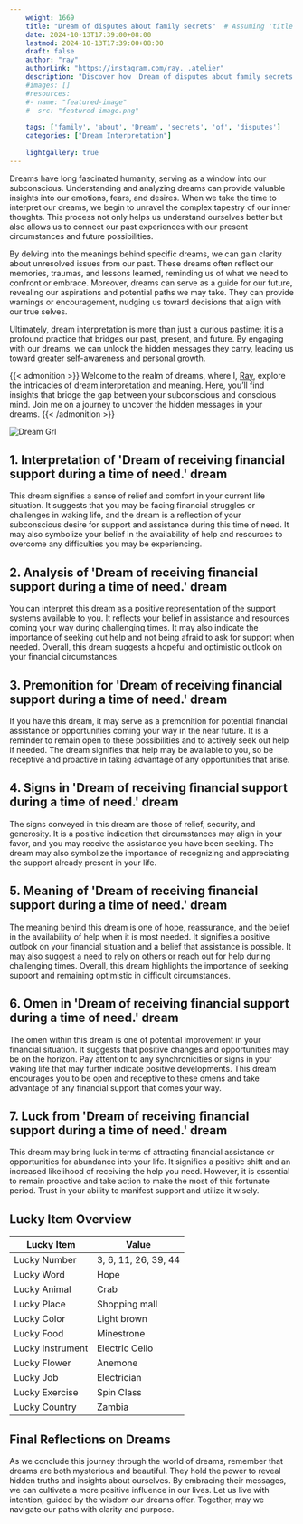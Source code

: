 ```yaml
---
    weight: 1669
    title: "Dream of disputes about family secrets"  # Assuming 'title' column exists
    date: 2024-10-13T17:39:00+08:00
    lastmod: 2024-10-13T17:39:00+08:00
    draft: false
    author: "ray"
    authorLink: "https://instagram.com/ray._.atelier"
    description: "Discover how 'Dream of disputes about family secrets' can interpret your future and uncover its significant meanings in your life."
    #images: []
    #resources:
    #- name: "featured-image"
    #  src: "featured-image.png"
    
    tags: ['family', 'about', 'Dream', 'secrets', 'of', 'disputes']
    categories: ["Dream Interpretation"]
    
    lightgallery: true
---
```

    
Dreams have long fascinated humanity, serving as a window into our subconscious. Understanding and analyzing dreams can provide valuable insights into our emotions, fears, and desires. When we take the time to interpret our dreams, we begin to unravel the complex tapestry of our inner thoughts. This process not only helps us understand ourselves better but also allows us to connect our past experiences with our present circumstances and future possibilities.

By delving into the meanings behind specific dreams, we can gain clarity about unresolved issues from our past. These dreams often reflect our memories, traumas, and lessons learned, reminding us of what we need to confront or embrace. Moreover, dreams can serve as a guide for our future, revealing our aspirations and potential paths we may take. They can provide warnings or encouragement, nudging us toward decisions that align with our true selves.

Ultimately, dream interpretation is more than just a curious pastime; it is a profound practice that bridges our past, present, and future. By engaging with our dreams, we can unlock the hidden messages they carry, leading us toward greater self-awareness and personal growth.

{{< admonition >}}
Welcome to the realm of dreams, where I, [Ray](https://instagram.com/ray._.atelier), explore the intricacies of dream interpretation and meaning. Here, you’ll find insights that bridge the gap between your subconscious and conscious mind. Join me on a journey to uncover the hidden messages in your dreams.
{{< /admonition >}}

![Dream Grl](https://cdn.pixabay.com/photo/2017/11/02/03/35/gothic-2910057_1280.jpg "Dream Grl")

## 1. Interpretation of 'Dream of receiving financial support during a time of need.' dream
 This dream signifies a sense of relief and comfort in your current life situation. It suggests that you may be facing financial struggles or challenges in waking life, and the dream is a reflection of your subconscious desire for support and assistance during this time of need. It may also symbolize your belief in the availability of help and resources to overcome any difficulties you may be experiencing.

## 2. Analysis of 'Dream of receiving financial support during a time of need.' dream
 You can interpret this dream as a positive representation of the support systems available to you. It reflects your belief in assistance and resources coming your way during challenging times. It may also indicate the importance of seeking out help and not being afraid to ask for support when needed. Overall, this dream suggests a hopeful and optimistic outlook on your financial circumstances.

## 3. Premonition for 'Dream of receiving financial support during a time of need.' dream
 If you have this dream, it may serve as a premonition for potential financial assistance or opportunities coming your way in the near future. It is a reminder to remain open to these possibilities and to actively seek out help if needed. The dream signifies that help may be available to you, so be receptive and proactive in taking advantage of any opportunities that arise.

## 4. Signs in 'Dream of receiving financial support during a time of need.' dream
 The signs conveyed in this dream are those of relief, security, and generosity. It is a positive indication that circumstances may align in your favor, and you may receive the assistance you have been seeking. The dream may also symbolize the importance of recognizing and appreciating the support already present in your life.

## 5. Meaning of 'Dream of receiving financial support during a time of need.' dream
 The meaning behind this dream is one of hope, reassurance, and the belief in the availability of help when it is most needed. It signifies a positive outlook on your financial situation and a belief that assistance is possible. It may also suggest a need to rely on others or reach out for help during challenging times. Overall, this dream highlights the importance of seeking support and remaining optimistic in difficult circumstances.

## 6. Omen in 'Dream of receiving financial support during a time of need.' dream
 The omen within this dream is one of potential improvement in your financial situation. It suggests that positive changes and opportunities may be on the horizon. Pay attention to any synchronicities or signs in your waking life that may further indicate positive developments. This dream encourages you to be open and receptive to these omens and take advantage of any financial support that comes your way.

## 7. Luck from 'Dream of receiving financial support during a time of need.' dream
 This dream may bring luck in terms of attracting financial assistance or opportunities for abundance into your life. It signifies a positive shift and an increased likelihood of receiving the help you need. However, it is essential to remain proactive and take action to make the most of this fortunate period. Trust in your ability to manifest support and utilize it wisely.

## Lucky Item Overview
| Lucky Item          | Value              |
|---------------|--------------------|
| Lucky Number        | 3, 6, 11, 26, 39, 44  |
| Lucky Word          | Hope |
| Lucky Animal        | Crab |
| Lucky Place         | Shopping mall     |
| Lucky Color         | Light brown     |
| Lucky Food          | Minestrone      |
| Lucky Instrument    | Electric Cello |
| Lucky Flower        | Anemone    |
| Lucky Job           | Electrician       |
| Lucky Exercise      | Spin Class  |
| Lucky Country       | Zambia    |


##  Final Reflections on Dreams

As we conclude this journey through the world of dreams, remember that dreams are both mysterious and beautiful. They hold the power to reveal hidden truths and insights about ourselves. By embracing their messages, we can cultivate a more positive influence in our lives. Let us live with intention, guided by the wisdom our dreams offer. Together, may we navigate our paths with clarity and purpose.

